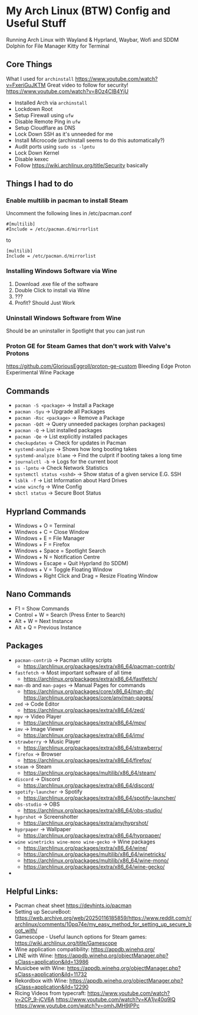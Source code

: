 # My Arch Linux (BTW) Config and Useful Stuff
Running Arch Linux with Wayland & Hyprland, Waybar, Wofi and SDDM
Dolphin for File Manager
Kitty for Terminal

## Core Things
What I used for `archinstall` https://www.youtube.com/watch?v=FxeriGuJKTM
Great video to follow for security! https://www.youtube.com/watch?v=8Oz4CIB4YjU

- Installed Arch via `archinstall`
- Lockdown Root
- Setup Firewall using `ufw`
- Disable Remote Ping in `ufw`
- Setup Cloudflare as DNS
- Lock Down SSH as it's unneeded for me
- Install Microcode (archinstall seems to do this automatically?)
- Audit ports using `sudo ss -lpntu`
- Lock Down Kernel
- Disable kexec
- Follow https://wiki.archlinux.org/title/Security basically

## Things I had to do

### Enable multilib in pacman to install Steam
Uncomment the following lines in /etc/pacman.conf
```
#[multilib]
#Include = /etc/pacman.d/mirrorlist
```
to
```
[multilib]
Include = /etc/pacman.d/mirrorlist
```

### Installing Windows Software via Wine
1. Download .exe file of the software
2. Double Click to install via Wine
3. ???
4. Profit? Should Just Work

### Uninstall Windows Software from Wine
Should be an uninstaller in Spotlight that you can just run

### Proton GE for Steam Games that don't work with Valve's Protons
https://github.com/GloriousEggroll/proton-ge-custom
Bleeding Edge Proton Experimental Wine Package

## Commands
- `pacman -S <package>` -> Install a Package
- `pacman -Syu` -> Upgrade all Packages
- `pacman -Rsc <package>` -> Remove a Package
- `pacman -Qdt` -> Query unneeded packages (orphan packages)
- `pacman -Q` -> List installed packages
- `pacman -Qe` -> List explicitly installed packages
- `checkupdates` -> Check for updates in Pacman
- `systemd-analyze` -> Shows how long booting takes
- `systemd-analyze blame` -> Find the culprit if booting takes a long time
- `journalctl -b` -> Logs for the current boot
- `ss -lpntu` -> Check Network Statistics
- `systemctl status <sshd>` -> Show status of a given service E.G. SSH
- `lsblk -f` -> List Information about Hard Drives
- `wine wincfg` -> Wine Config
- `sbctl status` -> Secure Boot Status

## Hyprland Commands
- Windows + O = Terminal
- Windwos + C = Close Window
- Windows + E = File Manager
- Windows + F = Firefox
- Windows + Space = Spotlight Search
- Windows + N = Notification Centre
- Windows + Escape = Quit Hyprland (to SDDM)
- Windows + V = Toggle Floating Window
- Windows + Right Click and Drag = Resize Floating Window

## Nano Commands
- F1 = Show Commands
- Control + W = Search (Press Enter to Search)
- Alt + W = Next Instance
- Alt + Q = Previous Instance

## Packages
- `pacman-contrib` -> Pacman utility scripts
  - https://archlinux.org/packages/extra/x86_64/pacman-contrib/
- `fastfetch` -> Most important software of all time
  - https://archlinux.org/packages/extra/x86_64/fastfetch/
- `man-db` and `man-pages` -> Manual Pages for commands
  - https://archlinux.org/packages/core/x86_64/man-db/ https://archlinux.org/packages/core/any/man-pages/
- `zed` -> Code Editor
  - https://archlinux.org/packages/extra/x86_64/zed/
- `mpv` -> Video Player
  - https://archlinux.org/packages/extra/x86_64/mpv/
- `imv` -> Image Viewer
  - https://archlinux.org/packages/extra/x86_64/imv/
- `strawberry` -> Music Player
  - https://archlinux.org/packages/extra/x86_64/strawberry/
- `firefox` -> Browser
  - https://archlinux.org/packages/extra/x86_64/firefox/
- `steam` -> Steam
  - https://archlinux.org/packages/multilib/x86_64/steam/
- `discord` -> Discord
  - https://archlinux.org/packages/extra/x86_64/discord/
- `spotify-launcher` -> Spotify
  - https://archlinux.org/packages/extra/x86_64/spotify-launcher/
- `obs-studio` -> OBS
  - https://archlinux.org/packages/extra/x86_64/obs-studio/
- `hyprshot` -> Screenshotter
  - https://archlinux.org/packages/extra/any/hyprshot/
- `hyprpaper` -> Wallpaper
  - https://archlinux.org/packages/extra/x86_64/hyprpaper/
- `wine winetricks wine-mono wine-gecko` -> Wine packages
  - https://archlinux.org/packages/extra/x86_64/wine/
  - https://archlinux.org/packages/multilib/x86_64/winetricks/
  - https://archlinux.org/packages/multilib/x86_64/wine-mono/
  - https://archlinux.org/packages/extra/x86_64/wine-gecko/
- 

## Helpful Links:
- Pacman cheat sheet https://devhints.io/pacman
- Setting up SecureBoot: https://web.archive.org/web/20250116185859/https://www.reddit.com/r/archlinux/comments/10pq74e/my_easy_method_for_setting_up_secure_boot_with/
- Gamescope - Useful launch options for Steam games: https://wiki.archlinux.org/title/Gamescope
- Wine application compatibility: https://appdb.winehq.org/
- LINE with Wine: https://appdb.winehq.org/objectManager.php?sClass=application&iId=13986
- Musicbee with Wine: https://appdb.winehq.org/objectManager.php?sClass=application&iId=11732
- Rekordbox with Wine: https://appdb.winehq.org/objectManager.php?sClass=application&iId=12290
- Ricing Videos from typecraft: https://www.youtube.com/watch?v=2CP_9-jCV6A https://www.youtube.com/watch?v=KA1jv40q9lQ https://www.youtube.com/watch?v=omhJMH9lPPc
